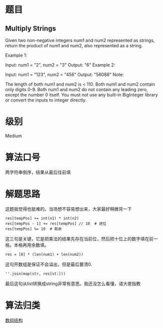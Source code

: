 # 题目
## Multiply Strings
Given two non-negative integers num1 and num2 represented as strings, return the product of num1 and num2, also represented as a string.

Example 1:

Input: num1 = "2", num2 = "3"
Output: "6"
Example 2:

Input: num1 = "123", num2 = "456"
Output: "56088"
Note:

The length of both num1 and num2 is < 110.
Both num1 and num2 contain only digits 0-9.
Both num1 and num2 do not contain any leading zero, except the number 0 itself.
You must not use any built-in BigInteger library or convert the inputs to integer directly.

# 级别 
Medium

# 算法口号
两字符串倒序，结果从最后往前填

# 解题思路
这题我觉得也挺难的。当场想不容易想出来，大家最好稍微背一下
```
res[tempPos] += int(n1) * int(n2)
res[tempPos - 1] += res[tempPos] // 10  # 进位
res[tempPos] %= 10  # 取余
```
这三句是关键，它是把乘法的结果先存在当前位，然后把十位上的数字填在前一格。本格再用余数填。
```
res = [0] * (len(num1) + len(num2))
```
这句开数组是保证不会溢出，但是最后要清0.
```
''.join(map(str, res[st:]))
```
最后这句从list转换成string非常有意思。我还没怎么看懂，请大佬指教

# 算法归类
<a href="../../../DataStructure.md">数组结构</a>